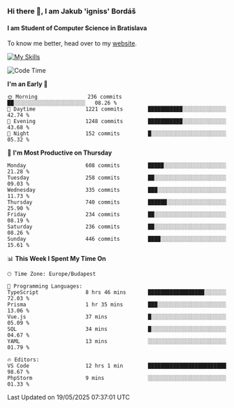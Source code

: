 ### Hi there 👋, I am Jakub 'igniss' Bordáš

#### I am Student of Computer Science in Bratislava
To know me better, head over to my [website](https://bordas.sk).

[![My Skills](https://skillicons.dev/icons?i=js,typescript,html,css,figma,svelte,vue,next,postgresql,nest,express,nodejs)](https://bordas.sk)


<!--START_SECTION:waka-->
![Code Time](http://img.shields.io/badge/Code%20Time-1%2C897%20hrs%2039%20mins-blue)

**I'm an Early 🐤** 

```text
🌞 Morning                236 commits         ██░░░░░░░░░░░░░░░░░░░░░░░   08.26 % 
🌆 Daytime                1221 commits        ███████████░░░░░░░░░░░░░░   42.74 % 
🌃 Evening                1248 commits        ███████████░░░░░░░░░░░░░░   43.68 % 
🌙 Night                  152 commits         █░░░░░░░░░░░░░░░░░░░░░░░░   05.32 % 
```
📅 **I'm Most Productive on Thursday** 

```text
Monday                   608 commits         █████░░░░░░░░░░░░░░░░░░░░   21.28 % 
Tuesday                  258 commits         ██░░░░░░░░░░░░░░░░░░░░░░░   09.03 % 
Wednesday                335 commits         ███░░░░░░░░░░░░░░░░░░░░░░   11.73 % 
Thursday                 740 commits         ██████░░░░░░░░░░░░░░░░░░░   25.90 % 
Friday                   234 commits         ██░░░░░░░░░░░░░░░░░░░░░░░   08.19 % 
Saturday                 236 commits         ██░░░░░░░░░░░░░░░░░░░░░░░   08.26 % 
Sunday                   446 commits         ████░░░░░░░░░░░░░░░░░░░░░   15.61 % 
```


📊 **This Week I Spent My Time On** 

```text
🕑︎ Time Zone: Europe/Budapest

💬 Programming Languages: 
TypeScript               8 hrs 46 mins       ██████████████████░░░░░░░   72.03 % 
Prisma                   1 hr 35 mins        ███░░░░░░░░░░░░░░░░░░░░░░   13.06 % 
Vue.js                   37 mins             █░░░░░░░░░░░░░░░░░░░░░░░░   05.09 % 
SQL                      34 mins             █░░░░░░░░░░░░░░░░░░░░░░░░   04.67 % 
YAML                     13 mins             ░░░░░░░░░░░░░░░░░░░░░░░░░   01.79 % 

🔥 Editors: 
VS Code                  12 hrs 1 min        █████████████████████████   98.67 % 
PhpStorm                 9 mins              ░░░░░░░░░░░░░░░░░░░░░░░░░   01.33 % 
```


 Last Updated on 19/05/2025 07:37:01 UTC
<!--END_SECTION:waka-->

